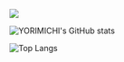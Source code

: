 
![](https://komarev.com/ghpvc/?username=YORIMICHI-Dev&label=PROFILE+VIEWS)

![YORIMICHI's GitHub stats](https://github-readme-stats.vercel.app/api?username=YORIMICHI-dev&show_icons=true&theme=transparent)

![Top Langs](https://github-readme-stats.vercel.app/api/top-langs/?username=YORIMICHI-dev&exclude_repo=github-readme-stats,anuraghazra.github.io)
<!--
**YORIMICHI-Dev/YORIMICHI-Dev** is a ✨ _special_ ✨ repository because its `README.md` (this file) appears on your GitHub profile.

Here are some ideas to get you started:

- 🔭 I’m currently working on ...
- 🌱 I’m currently learning ...
- 👯 I’m looking to collaborate on ...
- 🤔 I’m looking for help with ...
- 💬 Ask me about ...
- 📫 How to reach me: ...
- 😄 Pronouns: ...
- ⚡ Fun fact: ...
-->
